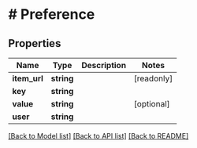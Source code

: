 # # Preference

## Properties

Name | Type | Description | Notes
------------ | ------------- | ------------- | -------------
**item_url** | **string** |  | [readonly]
**key** | **string** |  |
**value** | **string** |  | [optional]
**user** | **string** |  |

[[Back to Model list]](../../README.md#models) [[Back to API list]](../../README.md#endpoints) [[Back to README]](../../README.md)
